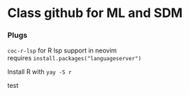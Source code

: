# Class github for ML and SDM

### Plugs

`coc-r-lsp` for R lsp support in neovim  
requires `install.packages("languageserver")`  

Install R with `yay -S r`  

test
